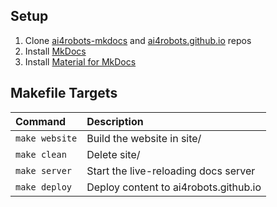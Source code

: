 ## Setup
1. Clone [ai4robots-mkdocs](https://github.com/ai4robots/ai4robots-mkdocs) and [ai4robots.github.io](https://github.com/ai4robots/ai4robots.github.io) repos
2. Install [MkDocs](https://www.mkdocs.org)
3. Install [Material for MkDocs](https://squidfunk.github.io/mkdocs-material/)

## Makefile Targets
| Command               | Description                                  |
|:----------------------|:---------------------------------------------|
| `make website`        | Build the website in site/                   |
| `make clean`          | Delete site/                                 |
| `make server`         | Start the live-reloading docs server         |
| `make deploy`         | Deploy content to ai4robots.github.io        |
